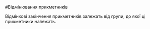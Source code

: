 #Вiдмiнювання прикметникiв


Вiдмiнковi закiнчення прикметникiв залежать вiд групи, до якої цi прикметники належать.